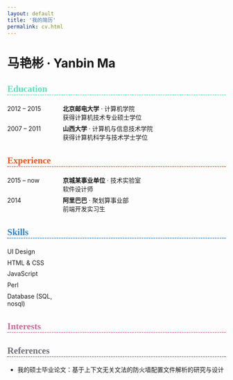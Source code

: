 ```yaml
---
layout: default
title: '我的简历'
permalink: cv.html
---
```


<style>
  /* Style of section table */
  .section-table {
    display: table;
    width: 100%;
  }
  .section-row {
    display: table-row;
  }
  .col-left, .col-right {
    display: table-cell;
    padding: .2em 0;
  }
  .col-left {
    width: 8rem;
  }
  .section-heading {
    font-family: 'icomoon' !important;
    border-bottom: 2px dotted;
  }
  .section-skills .skill-icon {
    font-size: 1.2em;
    font-family: 'icomoon' !important;
    color: #2C82C9;
  }
  .section-skills .skill-icon.skill-on:before {
    content: "\e9d9";
  }
  .section-skills .skill-icon.skill-off:before {
    content: "\e9d7";
  }
</style>


<div class="page">
  <h1 class="page-title">马艳彬 &middot; Yanbin Ma</h1>
  <!-- <p class="lead"></p> -->

  <h2 id="section-1" class="section-heading" style="color: #64DDBB">Education</h2>
  <div class="section-table">
    <div class="section-row">
      <div class="col-left">2012 &ndash; 2015</div>
      <div class="col-right"><strong>北京邮电大学</strong> &middot; 计算机学院<br>获得计算机技术专业硕士学位</div>
    </div>
    <div class="section-row">
      <div class="col-left">2007 &ndash; 2011</div>
      <div class="col-right"><strong>山西大学</strong> &middot; 计算机与信息技术学院<br>获得计算机科学与技术学士学位</div>
    </div>
  </div>
  <h2 id="section-2" class="section-heading" style="color: #E75926">Experience</h2>
  <div class="section-table">
    <div class="section-row">
      <div class="col-left">2015 &ndash; now</div>
      <div class="col-right"><strong>京城某事业单位</strong> &middot; 技术实验室<br>软件设计师</div>
    </div>
    <div class="section-row">
      <div class="col-left">2014</div>
      <div class="col-right"><strong>阿里巴巴</strong> &middot; 聚划算事业部<br>前端开发实习生</div>
    </div>
  </div>
  <h2 id="section-3" class="section-heading" style="color: #2C82C9">Skills</h2>
  <div class="section-table section-skills">
    <div class="section-row">
      <div class="col-left">UI Design</div>
      <div class="col-right"><span class="skill-icon skill-on"></span><span class="skill-icon skill-on"></span><span class="skill-icon skill-on"></span><span class="skill-icon skill-on"></span><span class="skill-icon skill-on"></span><span class="skill-icon skill-off"></span><span class="skill-icon skill-off"></span><span class="skill-icon skill-off"></span><span class="skill-icon skill-off"></span><span class="skill-icon skill-off"></span></div>
    </div>
    <div class="section-row">
      <div class="col-left">HTML &amp; CSS</div>
      <div class="col-right"><span class="skill-icon skill-on"></span><span class="skill-icon skill-on"></span><span class="skill-icon skill-on"></span><span class="skill-icon skill-on"></span><span class="skill-icon skill-on"></span><span class="skill-icon skill-on"></span><span class="skill-icon skill-on"></span><span class="skill-icon skill-on"></span><span class="skill-icon skill-off"></span><span class="skill-icon skill-off"></span></div>
    </div>
    <div class="section-row">
      <div class="col-left">JavaScript</div>
      <div class="col-right"><span class="skill-icon skill-on"></span><span class="skill-icon skill-on"></span><span class="skill-icon skill-on"></span><span class="skill-icon skill-on"></span><span class="skill-icon skill-on"></span><span class="skill-icon skill-on"></span><span class="skill-icon skill-on"></span><span class="skill-icon skill-off"></span><span class="skill-icon skill-off"></span><span class="skill-icon skill-off"></span></div>
    </div>
    <div class="section-row">
      <div class="col-left">Perl</div>
      <div class="col-right"><span class="skill-icon skill-on"></span><span class="skill-icon skill-on"></span><span class="skill-icon skill-on"></span><span class="skill-icon skill-on"></span><span class="skill-icon skill-on"></span><span class="skill-icon skill-on"></span><span class="skill-icon skill-off"></span><span class="skill-icon skill-off"></span><span class="skill-icon skill-off"></span><span class="skill-icon skill-off"></span></div>
    </div>
    <div class="section-row">
      <div class="col-left">Database (SQL, nosql)</div>
      <div class="col-right"><span class="skill-icon skill-on"></span><span class="skill-icon skill-on"></span><span class="skill-icon skill-on"></span><span class="skill-icon skill-on"></span><span class="skill-icon skill-off"></span><span class="skill-icon skill-off"></span><span class="skill-icon skill-off"></span><span class="skill-icon skill-off"></span><span class="skill-icon skill-off"></span><span class="skill-icon skill-off"></span></div>
    </div>
  </div>
  <h2 id="section-4" class="section-heading" style="color: #CD6B97">Interests</h2>
  <h2 id="section-5" class="section-heading" style="color: #706F77">References</h2>
  <ul>
    <li>我的硕士毕业论文：基于上下文无关文法的防火墙配置文件解析的研究与设计</li>
  </ul>
</div>
